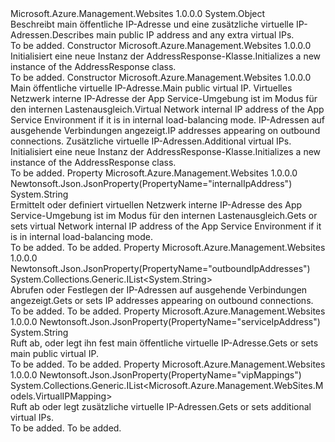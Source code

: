 <Type Name="AddressResponse" FullName="Microsoft.Azure.Management.WebSites.Models.AddressResponse">
  <TypeSignature Language="C#" Value="public class AddressResponse" />
  <TypeSignature Language="ILAsm" Value=".class public auto ansi beforefieldinit AddressResponse extends System.Object" />
  <TypeSignature Language="DocId" Value="T:Microsoft.Azure.Management.WebSites.Models.AddressResponse" />
  <TypeSignature Language="VB.NET" Value="Public Class AddressResponse" />
  <TypeSignature Language="F#" Value="type AddressResponse = class" />
  <AssemblyInfo>
    <AssemblyName>Microsoft.Azure.Management.Websites</AssemblyName>
    <AssemblyVersion>1.0.0.0</AssemblyVersion>
  </AssemblyInfo>
  <Base>
    <BaseTypeName>System.Object</BaseTypeName>
  </Base>
  <Interfaces />
  <Docs>
    <summary>
            <span data-ttu-id="5cf11-101">Beschreibt main öffentliche IP-Adresse und eine zusätzliche virtuelle IP-Adressen.</span><span class="sxs-lookup"><span data-stu-id="5cf11-101">Describes main public IP address and any extra virtual IPs.</span></span>
            </summary>
    <remarks>To be added.</remarks>
  </Docs>
  <Members>
    <Member MemberName=".ctor">
      <MemberSignature Language="C#" Value="public AddressResponse ();" />
      <MemberSignature Language="ILAsm" Value=".method public hidebysig specialname rtspecialname instance void .ctor() cil managed" />
      <MemberSignature Language="DocId" Value="M:Microsoft.Azure.Management.WebSites.Models.AddressResponse.#ctor" />
      <MemberSignature Language="VB.NET" Value="Public Sub New ()" />
      <MemberType>Constructor</MemberType>
      <AssemblyInfo>
        <AssemblyName>Microsoft.Azure.Management.Websites</AssemblyName>
        <AssemblyVersion>1.0.0.0</AssemblyVersion>
      </AssemblyInfo>
      <Parameters />
      <Docs>
        <summary>
            <span data-ttu-id="5cf11-102">Initialisiert eine neue Instanz der AddressResponse-Klasse.</span><span class="sxs-lookup"><span data-stu-id="5cf11-102">Initializes a new instance of the AddressResponse class.</span></span>
            </summary>
        <remarks>To be added.</remarks>
      </Docs>
    </Member>
    <Member MemberName=".ctor">
      <MemberSignature Language="C#" Value="public AddressResponse (string serviceIpAddress = null, string internalIpAddress = null, System.Collections.Generic.IList&lt;string&gt; outboundIpAddresses = null, System.Collections.Generic.IList&lt;Microsoft.Azure.Management.WebSites.Models.VirtualIPMapping&gt; vipMappings = null);" />
      <MemberSignature Language="ILAsm" Value=".method public hidebysig specialname rtspecialname instance void .ctor(string serviceIpAddress, string internalIpAddress, class System.Collections.Generic.IList`1&lt;string&gt; outboundIpAddresses, class System.Collections.Generic.IList`1&lt;class Microsoft.Azure.Management.WebSites.Models.VirtualIPMapping&gt; vipMappings) cil managed" />
      <MemberSignature Language="DocId" Value="M:Microsoft.Azure.Management.WebSites.Models.AddressResponse.#ctor(System.String,System.String,System.Collections.Generic.IList{System.String},System.Collections.Generic.IList{Microsoft.Azure.Management.WebSites.Models.VirtualIPMapping})" />
      <MemberSignature Language="VB.NET" Value="Public Sub New (Optional serviceIpAddress As String = null, Optional internalIpAddress As String = null, Optional outboundIpAddresses As IList(Of String) = null, Optional vipMappings As IList(Of VirtualIPMapping) = null)" />
      <MemberSignature Language="F#" Value="new Microsoft.Azure.Management.WebSites.Models.AddressResponse : string * string * System.Collections.Generic.IList&lt;string&gt; * System.Collections.Generic.IList&lt;Microsoft.Azure.Management.WebSites.Models.VirtualIPMapping&gt; -&gt; Microsoft.Azure.Management.WebSites.Models.AddressResponse" Usage="new Microsoft.Azure.Management.WebSites.Models.AddressResponse (serviceIpAddress, internalIpAddress, outboundIpAddresses, vipMappings)" />
      <MemberType>Constructor</MemberType>
      <AssemblyInfo>
        <AssemblyName>Microsoft.Azure.Management.Websites</AssemblyName>
        <AssemblyVersion>1.0.0.0</AssemblyVersion>
      </AssemblyInfo>
      <Parameters>
        <Parameter Name="serviceIpAddress" Type="System.String" />
        <Parameter Name="internalIpAddress" Type="System.String" />
        <Parameter Name="outboundIpAddresses" Type="System.Collections.Generic.IList&lt;System.String&gt;" />
        <Parameter Name="vipMappings" Type="System.Collections.Generic.IList&lt;Microsoft.Azure.Management.WebSites.Models.VirtualIPMapping&gt;" />
      </Parameters>
      <Docs>
        <param name="serviceIpAddress"><span data-ttu-id="5cf11-103">Main öffentliche virtuelle IP-Adresse.</span><span class="sxs-lookup"><span data-stu-id="5cf11-103">Main public virtual IP.</span></span></param>
        <param name="internalIpAddress"><span data-ttu-id="5cf11-104">Virtuelles Netzwerk interne IP-Adresse der App Service-Umgebung ist im Modus für den internen Lastenausgleich.</span><span class="sxs-lookup"><span data-stu-id="5cf11-104">Virtual Network internal IP address of the App Service Environment if it is in internal load-balancing mode.</span></span></param>
        <param name="outboundIpAddresses"><span data-ttu-id="5cf11-105">IP-Adressen auf ausgehende Verbindungen angezeigt.</span><span class="sxs-lookup"><span data-stu-id="5cf11-105">IP addresses appearing on outbound connections.</span></span></param>
        <param name="vipMappings"><span data-ttu-id="5cf11-106">Zusätzliche virtuelle IP-Adressen.</span><span class="sxs-lookup"><span data-stu-id="5cf11-106">Additional virtual IPs.</span></span></param>
        <summary>
            <span data-ttu-id="5cf11-107">Initialisiert eine neue Instanz der AddressResponse-Klasse.</span><span class="sxs-lookup"><span data-stu-id="5cf11-107">Initializes a new instance of the AddressResponse class.</span></span>
            </summary>
        <remarks>To be added.</remarks>
      </Docs>
    </Member>
    <Member MemberName="InternalIpAddress">
      <MemberSignature Language="C#" Value="public string InternalIpAddress { get; set; }" />
      <MemberSignature Language="ILAsm" Value=".property instance string InternalIpAddress" />
      <MemberSignature Language="DocId" Value="P:Microsoft.Azure.Management.WebSites.Models.AddressResponse.InternalIpAddress" />
      <MemberSignature Language="VB.NET" Value="Public Property InternalIpAddress As String" />
      <MemberSignature Language="F#" Value="member this.InternalIpAddress : string with get, set" Usage="Microsoft.Azure.Management.WebSites.Models.AddressResponse.InternalIpAddress" />
      <MemberType>Property</MemberType>
      <AssemblyInfo>
        <AssemblyName>Microsoft.Azure.Management.Websites</AssemblyName>
        <AssemblyVersion>1.0.0.0</AssemblyVersion>
      </AssemblyInfo>
      <Attributes>
        <Attribute>
          <AttributeName>Newtonsoft.Json.JsonProperty(PropertyName="internalIpAddress")</AttributeName>
        </Attribute>
      </Attributes>
      <ReturnValue>
        <ReturnType>System.String</ReturnType>
      </ReturnValue>
      <Docs>
        <summary>
            <span data-ttu-id="5cf11-108">Ermittelt oder definiert virtuellen Netzwerk interne IP-Adresse des App Service-Umgebung ist im Modus für den internen Lastenausgleich.</span><span class="sxs-lookup"><span data-stu-id="5cf11-108">Gets or sets virtual Network internal IP address of the App Service Environment if it is in internal load-balancing mode.</span></span>
            </summary>
        <value>To be added.</value>
        <remarks>To be added.</remarks>
      </Docs>
    </Member>
    <Member MemberName="OutboundIpAddresses">
      <MemberSignature Language="C#" Value="public System.Collections.Generic.IList&lt;string&gt; OutboundIpAddresses { get; set; }" />
      <MemberSignature Language="ILAsm" Value=".property instance class System.Collections.Generic.IList`1&lt;string&gt; OutboundIpAddresses" />
      <MemberSignature Language="DocId" Value="P:Microsoft.Azure.Management.WebSites.Models.AddressResponse.OutboundIpAddresses" />
      <MemberSignature Language="VB.NET" Value="Public Property OutboundIpAddresses As IList(Of String)" />
      <MemberSignature Language="F#" Value="member this.OutboundIpAddresses : System.Collections.Generic.IList&lt;string&gt; with get, set" Usage="Microsoft.Azure.Management.WebSites.Models.AddressResponse.OutboundIpAddresses" />
      <MemberType>Property</MemberType>
      <AssemblyInfo>
        <AssemblyName>Microsoft.Azure.Management.Websites</AssemblyName>
        <AssemblyVersion>1.0.0.0</AssemblyVersion>
      </AssemblyInfo>
      <Attributes>
        <Attribute>
          <AttributeName>Newtonsoft.Json.JsonProperty(PropertyName="outboundIpAddresses")</AttributeName>
        </Attribute>
      </Attributes>
      <ReturnValue>
        <ReturnType>System.Collections.Generic.IList&lt;System.String&gt;</ReturnType>
      </ReturnValue>
      <Docs>
        <summary>
            <span data-ttu-id="5cf11-109">Abrufen oder Festlegen der IP-Adressen auf ausgehende Verbindungen angezeigt.</span><span class="sxs-lookup"><span data-stu-id="5cf11-109">Gets or sets IP addresses appearing on outbound connections.</span></span>
            </summary>
        <value>To be added.</value>
        <remarks>To be added.</remarks>
      </Docs>
    </Member>
    <Member MemberName="ServiceIpAddress">
      <MemberSignature Language="C#" Value="public string ServiceIpAddress { get; set; }" />
      <MemberSignature Language="ILAsm" Value=".property instance string ServiceIpAddress" />
      <MemberSignature Language="DocId" Value="P:Microsoft.Azure.Management.WebSites.Models.AddressResponse.ServiceIpAddress" />
      <MemberSignature Language="VB.NET" Value="Public Property ServiceIpAddress As String" />
      <MemberSignature Language="F#" Value="member this.ServiceIpAddress : string with get, set" Usage="Microsoft.Azure.Management.WebSites.Models.AddressResponse.ServiceIpAddress" />
      <MemberType>Property</MemberType>
      <AssemblyInfo>
        <AssemblyName>Microsoft.Azure.Management.Websites</AssemblyName>
        <AssemblyVersion>1.0.0.0</AssemblyVersion>
      </AssemblyInfo>
      <Attributes>
        <Attribute>
          <AttributeName>Newtonsoft.Json.JsonProperty(PropertyName="serviceIpAddress")</AttributeName>
        </Attribute>
      </Attributes>
      <ReturnValue>
        <ReturnType>System.String</ReturnType>
      </ReturnValue>
      <Docs>
        <summary>
            <span data-ttu-id="5cf11-110">Ruft ab, oder legt ihn fest main öffentliche virtuelle IP-Adresse.</span><span class="sxs-lookup"><span data-stu-id="5cf11-110">Gets or sets main public virtual IP.</span></span>
            </summary>
        <value>To be added.</value>
        <remarks>To be added.</remarks>
      </Docs>
    </Member>
    <Member MemberName="VipMappings">
      <MemberSignature Language="C#" Value="public System.Collections.Generic.IList&lt;Microsoft.Azure.Management.WebSites.Models.VirtualIPMapping&gt; VipMappings { get; set; }" />
      <MemberSignature Language="ILAsm" Value=".property instance class System.Collections.Generic.IList`1&lt;class Microsoft.Azure.Management.WebSites.Models.VirtualIPMapping&gt; VipMappings" />
      <MemberSignature Language="DocId" Value="P:Microsoft.Azure.Management.WebSites.Models.AddressResponse.VipMappings" />
      <MemberSignature Language="VB.NET" Value="Public Property VipMappings As IList(Of VirtualIPMapping)" />
      <MemberSignature Language="F#" Value="member this.VipMappings : System.Collections.Generic.IList&lt;Microsoft.Azure.Management.WebSites.Models.VirtualIPMapping&gt; with get, set" Usage="Microsoft.Azure.Management.WebSites.Models.AddressResponse.VipMappings" />
      <MemberType>Property</MemberType>
      <AssemblyInfo>
        <AssemblyName>Microsoft.Azure.Management.Websites</AssemblyName>
        <AssemblyVersion>1.0.0.0</AssemblyVersion>
      </AssemblyInfo>
      <Attributes>
        <Attribute>
          <AttributeName>Newtonsoft.Json.JsonProperty(PropertyName="vipMappings")</AttributeName>
        </Attribute>
      </Attributes>
      <ReturnValue>
        <ReturnType>System.Collections.Generic.IList&lt;Microsoft.Azure.Management.WebSites.Models.VirtualIPMapping&gt;</ReturnType>
      </ReturnValue>
      <Docs>
        <summary>
            <span data-ttu-id="5cf11-111">Ruft ab oder legt zusätzliche virtuelle IP-Adressen.</span><span class="sxs-lookup"><span data-stu-id="5cf11-111">Gets or sets additional virtual IPs.</span></span>
            </summary>
        <value>To be added.</value>
        <remarks>To be added.</remarks>
      </Docs>
    </Member>
  </Members>
</Type>